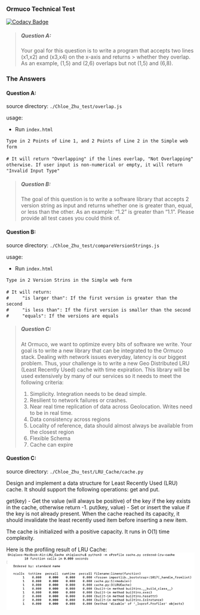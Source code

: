 ### Ormuco Technical Test

[![Codacy Badge](https://api.codacy.com/project/badge/Grade/b101ac6532624035bad423b0b3cef424)](https://app.codacy.com/manual/lemon-shark/ormuco?utm_source=github.com&utm_medium=referral&utm_content=lemon-shark/ormuco&utm_campaign=Badge_Grade_Dashboard)

>
>
> ##### Question A:
> Your goal for this question is to write a program that accepts two lines (x1,x2) and (x3,x4) on the x-axis and returns > whether they overlap. As an example, (1,5) and (2,6) overlaps but not (1,5) and (6,8).

### The Answers

#### Question A:

source directory: `./Chloe_Zhu_test/overlap.js`

usage: 

- Run `index.html`

```
Type in 2 Points of Line 1, and 2 Points of Line 2 in the Simple web form

# It will return "Overlapping" if the lines overlap, "Not Overlapping" otherwise. If user input is non-numerical or empty, it will return "Invalid Input Type"
```
>
> ##### Question B:
> The goal of this question is to write a software library that accepts 2 version string as input and returns whether one is greater than, equal, or less than the other. As an example: “1.2” is greater than “1.1”. Please provide all test cases you could think of.
>

#### Question B:

source directory: `./Chloe_Zhu_test/compareVersionStrings.js`

usage: 

- Run `index.html`

```
Type in 2 Version Strins in the Simple web form

# It will return:
#     "is larger than": If the first version is greater than the second  
#     "is less than": If the first version is smaller than the second
#     "equals": If the versions are equals
```
> ##### Question C:
> At Ormuco, we want to optimize every bits of software we write. Your goal is to write a new library that can be integrated to the Ormuco stack. Dealing with network issues everyday, latency is our biggest problem. Thus, your challenge is to write a new Geo Distributed LRU (Least Recently Used) cache with time expiration. This library will be used extensively by many of our services so it needs to meet the following criteria:
> 1. Simplicity. Integration needs to be dead simple.
> 2. Resilient to network failures or crashes.
> 3. Near real time replication of data across Geolocation. Writes need to be in real time.
> 4. Data consistency across regions
> 5. Locality of reference, data should almost always be available from the closest region
> 6. Flexible Schema
> 7. Cache can expire 
>
#### Question C:

source directory: `./Chloe_Zhu_test/LRU_Cache/cache.py`

Design and implement a data structure for Least Recently Used (LRU) cache. It should support the following operations: get and put.

get(key) - Get the value (will always be positive) of the key if the key exists in the cache, otherwise return -1.
put(key, value) - Set or insert the value if the key is not already present. When the cache reached its capacity, it should invalidate the least recently used item before inserting a new item.

The cache is initialized with a positive capacity. It runs in O(1) time complexity. 

Here is the profiling result of LRU Cache:
![Alt text](chloe_zhu_test/LRU_Cache/cache.png?raw=true "Profiling result")


